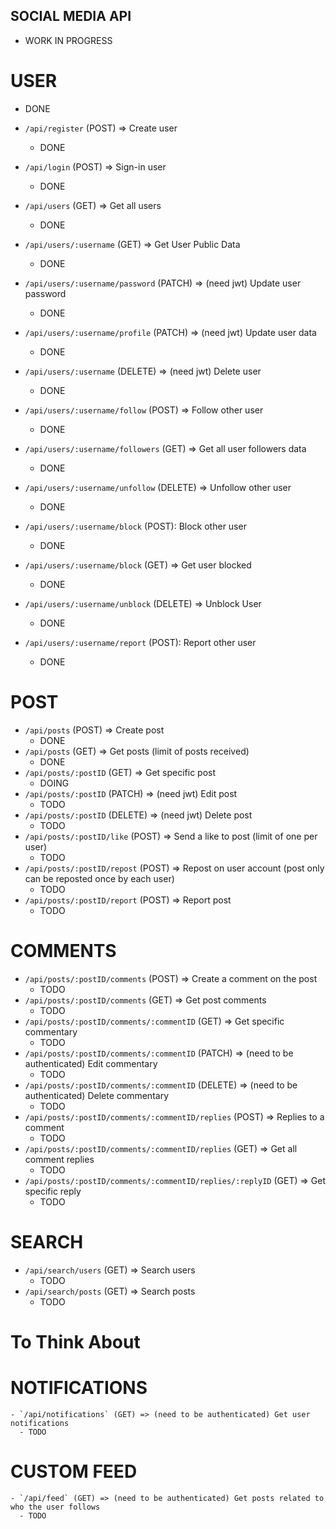 ## SOCIAL MEDIA API

  - WORK IN PROGRESS

# USER
  - DONE

  - `/api/register` (POST) => Create user
    - DONE
  - `/api/login` (POST) => Sign-in user
    - DONE
  - `/api/users` (GET) => Get all users
    - DONE
  - `/api/users/:username` (GET) => Get User Public Data
    - DONE
  - `/api/users/:username/password` (PATCH) => (need jwt) Update user password
    - DONE
  - `/api/users/:username/profile` (PATCH) => (need jwt) Update user data
    - DONE
  - `/api/users/:username` (DELETE) => (need jwt) Delete user
    - DONE
  - `/api/users/:username/follow` (POST) => Follow other user
    - DONE
  - `/api/users/:username/followers` (GET) => Get all user followers data
    - DONE
  - `/api/users/:username/unfollow` (DELETE) => Unfollow other user
    - DONE
  - `/api/users/:username/block` (POST): Block other user
    - DONE
  - `/api/users/:username/block` (GET) => Get user blocked
    - DONE
  - `/api/users/:username/unblock` (DELETE) => Unblock User
    - DONE
  - `/api/users/:username/report` (POST): Report other user
    - DONE

# POST

  - `/api/posts` (POST) => Create post
    - DONE
  - `/api/posts` (GET) => Get posts (limit of posts received)
    - DONE
  - `/api/posts/:postID` (GET) => Get specific post
    - DOING
  - `/api/posts/:postID` (PATCH) => (need jwt) Edit post
    - TODO
  - `/api/posts/:postID` (DELETE) => (need jwt) Delete post
    - TODO
  - `/api/posts/:postID/like` (POST) => Send a like to post (limit of one per user)
    - TODO
  - `/api/posts/:postID/repost` (POST) => Repost on user account (post only can be reposted once by each user)
    - TODO
  - `/api/posts/:postID/report` (POST) => Report post
    - TODO

# COMMENTS

  - `/api/posts/:postID/comments` (POST) => Create a comment on the post
    - TODO
  - `/api/posts/:postID/comments` (GET) => Get post comments
    - TODO
  - `/api/posts/:postID/comments/:commentID` (GET) => Get specific commentary
    - TODO
  - `/api/posts/:postID/comments/:commentID` (PATCH) => (need to be authenticated) Edit commentary
    - TODO
  - `/api/posts/:postID/comments/:commentID` (DELETE) => (need to be authenticated) Delete commentary
    - TODO
  - `/api/posts/:postID/comments/:commentID/replies` (POST) => Replies to a comment
    - TODO
  - `/api/posts/:postID/comments/:commentID/replies` (GET) => Get all comment replies
    - TODO
  - `/api/posts/:postID/comments/:commentID/replies/:replyID` (GET) => Get specific reply
    - TODO

# SEARCH

  - `/api/search/users` (GET) => Search users
    - TODO
  - `/api/search/posts` (GET) => Search posts
    - TODO

# To Think About

  # NOTIFICATIONS

    - `/api/notifications` (GET) => (need to be authenticated) Get user notifications
      - TODO
  
  # CUSTOM FEED

    - `/api/feed` (GET) => (need to be authenticated) Get posts related to who the user follows
      - TODO